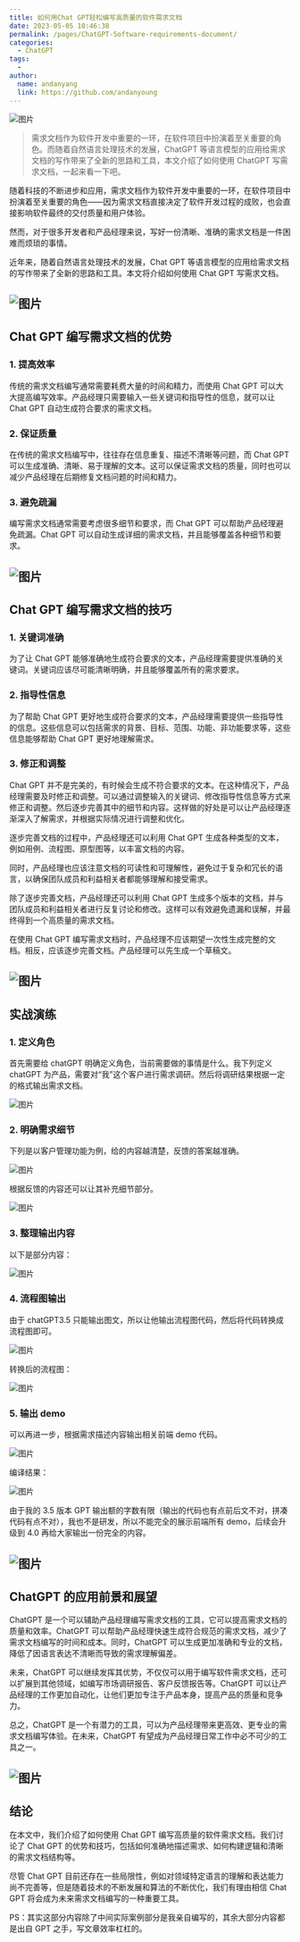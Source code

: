 ```yaml
---
title: 如何用Chat GPT轻松编写高质量的软件需求文档
date: 2023-05-05 10:46:38
permalink: /pages/ChatGPT-Software-requirements-document/
categories:
  - ChatGPT
tags:
  -
author:
  name: andanyang
  link: https://github.com/andanyoung
---
```


![图片](http://md7.admin4j.com/blog/mysql/6402chat)

> 需求文档作为软件开发中重要的一环，在软件项目中扮演着至关重要的角色。而随着自然语言处理技术的发展，ChatGPT 等语言模型的应用给需求文档的写作带来了全新的思路和工具，本文介绍了如何使用 ChatGPT 写需求文档，一起来看一下吧。

随着科技的不断进步和应用，需求文档作为软件开发中重要的一环，在软件项目中扮演着至关重要的角色——因为需求文档直接决定了软件开发过程的成败，也会直接影响软件最终的交付质量和用户体验。

然而，对于很多开发者和产品经理来说，写好一份清晰、准确的需求文档是一件困难而烦琐的事情。

近年来，随着自然语言处理技术的发展，Chat GPT 等语言模型的应用给需求文档的写作带来了全新的思路和工具。本文将介绍如何使用 Chat GPT 写需求文档。

## ![图片](https://mmbiz.qpic.cn/mmbiz_png/icHOSb47jqpVWHeDzaGlAEO8jkuhJXkXLibzfiaxpnUFYERa2G48yjxtpOm7aYTdqPibc5wJHF2sIA9WdQfK5mUqNg/640?wx_fmt=png&wxfrom=13&tp=wxpic)

## **Chat GPT 编写需求文档的优势**

### **1. 提高效率**

传统的需求文档编写通常需要耗费大量的时间和精力，而使用 Chat GPT 可以大大提高编写效率。产品经理只需要输入一些关键词和指导性的信息，就可以让 Chat GPT 自动生成符合要求的需求文档。

### **2. 保证质量**

在传统的需求文档编写中，往往存在信息重复、描述不清晰等问题，而 Chat GPT 可以生成准确、清晰、易于理解的文本。这可以保证需求文档的质量，同时也可以减少产品经理在后期修复文档问题的时间和精力。

### **3. 避免疏漏**

编写需求文档通常需要考虑很多细节和要求，而 Chat GPT 可以帮助产品经理避免疏漏。Chat GPT 可以自动生成详细的需求文档，并且能够覆盖各种细节和要求。

## ![图片](https://mmbiz.qpic.cn/mmbiz_png/icHOSb47jqpVWHeDzaGlAEO8jkuhJXkXLhPBDwlqMRFKJuePuvvjSuWF9MJKibYKJnBic1JC275jialkGicu2aRZEmA/640?wx_fmt=png&tp=wxpic&wxfrom=5&wx_lazy=1&wx_co=1)

## **Chat GPT 编写需求文档的技巧**

### **1. 关键词准确**

为了让 Chat GPT 能够准确地生成符合要求的文本，产品经理需要提供准确的关键词。关键词应该尽可能清晰明确，并且能够覆盖所有的需求要求。

### **2. 指导性信息**

为了帮助 Chat GPT 更好地生成符合要求的文本，产品经理需要提供一些指导性的信息。这些信息可以包括需求的背景、目标、范围、功能、非功能要求等，这些信息能够帮助 Chat GPT 更好地理解需求。

### **3. 修正和调整**

Chat GPT 并不是完美的，有时候会生成不符合要求的文本。在这种情况下，产品经理需要及时修正和调整。可以通过调整输入的关键词、修改指导性信息等方式来修正和调整。然后逐步完善其中的细节和内容。这样做的好处是可以让产品经理逐渐深入了解需求，并根据实际情况进行调整和优化。

逐步完善文档的过程中，产品经理还可以利用 Chat GPT 生成各种类型的文本，例如用例、流程图、原型图等，以丰富文档的内容。

同时，产品经理也应该注意文档的可读性和可理解性，避免过于复杂和冗长的语言，以确保团队成员和利益相关者都能够理解和接受需求。

除了逐步完善文档，产品经理还可以利用 Chat GPT 生成多个版本的文档，并与团队成员和利益相关者进行反复讨论和修改。这样可以有效避免遗漏和误解，并最终得到一个高质量的需求文档。

在使用 Chat GPT 编写需求文档时，产品经理不应该期望一次性生成完整的文档。相反，应该逐步完善文档。产品经理可以先生成一个草稿文。

## ![图片](https://mmbiz.qpic.cn/mmbiz_png/icHOSb47jqpVWHeDzaGlAEO8jkuhJXkXLELdpYbdYhaibW37Lv98oECib8mOQFdtiapXSUTav3cbV0aFAhzQ9ZWWBg/640?wx_fmt=png&tp=wxpic&wxfrom=5&wx_lazy=1&wx_co=1)

## **实战演练**

### **1. 定义角色**

首先需要给 chatGPT 明确定义角色，当前需要做的事情是什么。我下列定义 chatGPT 为产品，需要对“我”这个客户进行需求调研。然后将调研结果根据一定的格式输出需求文档。

![图片](http://md7.admin4j.com/blog/mysql/640chat2)

### **2. 明确需求细节**

下列是以客户管理功能为例，给的内容越清楚，反馈的答案越准确。

![图片](http://md7.admin4j.com/blog/mysql/640chat3)

根据反馈的内容还可以让其补充细节部分。

![图片](http://md7.admin4j.com/blog/mysql/640chat4)

### **3. 整理输出内容**

以下是部分内容：

![图片](http://md7.admin4j.com/blog/mysql/640chat5)

### **4. 流程图输出**

由于 chatGPT3.5 只能输出图文，所以让他输出流程图代码，然后将代码转换成流程图即可。

![图片](http://md7.admin4j.com/blog/mysql/640chat8)

转换后的流程图：

![图片](http://md7.admin4j.com/blog/mysql/640chat9)

### **5. 输出 demo**

可以再进一步，根据需求描述内容输出相关前端 demo 代码。

![图片](http://md7.admin4j.com/blog/mysql/640chat10)

编译结果：

![图片](http://md7.admin4j.com/blog/mysql/640chat11)

由于我的 3.5 版本 GPT 输出额的字数有限（输出的代码也有点前后文不对，拼凑代码有点不对），我也不是研发，所以不能完全的展示前端所有 demo，后续会升级到 4.0 再给大家输出一份完全的内容。

## ![图片](https://mmbiz.qpic.cn/mmbiz_png/icHOSb47jqpVWHeDzaGlAEO8jkuhJXkXLMib7cFicut1m5JibJqPycJr34xS3yibnOChXqtxkOVWJgw0ibUEPtqvApEA/640?wx_fmt=png&tp=wxpic&wxfrom=5&wx_lazy=1&wx_co=1)

## **ChatGPT 的应用前景和展望**

ChatGPT 是一个可以辅助产品经理编写需求文档的工具，它可以提高需求文档的质量和效率。ChatGPT 可以帮助产品经理快速生成符合规范的需求文档，减少了需求文档编写的时间和成本。同时，ChatGPT 可以生成更加准确和专业的文档，降低了因语言表达不清晰而导致的需求理解偏差。

未来，ChatGPT 可以继续发挥其优势，不仅仅可以用于编写软件需求文档，还可以扩展到其他领域，如编写市场调研报告、客户反馈报告等。ChatGPT 可以让产品经理的工作更加自动化，让他们更加专注于产品本身，提高产品的质量和竞争力。

总之，ChatGPT 是一个有潜力的工具，可以为产品经理带来更高效、更专业的需求文档编写体验。在未来，ChatGPT 有望成为产品经理日常工作中必不可少的工具之一。

## ![图片](https://mmbiz.qpic.cn/mmbiz_png/icHOSb47jqpVWHeDzaGlAEO8jkuhJXkXL4Y83e24iagEL2OrGPOLEsbRuPHicU4xcZgdrjyYZoXWJBJczY5PTiaxhg/640?wx_fmt=png&tp=wxpic&wxfrom=5&wx_lazy=1&wx_co=1)

## **结论**

在本文中，我们介绍了如何使用 Chat GPT 编写高质量的软件需求文档。我们讨论了 Chat GPT 的优势和技巧，包括如何准确地描述需求、如何构建逻辑和清晰的需求文档结构等。

尽管 Chat GPT 目前还存在一些局限性，例如对领域特定语言的理解和表达能力尚不完善等，但是随着技术的不断发展和算法的不断优化，我们有理由相信 Chat GPT 将会成为未来需求文档编写的一种重要工具。

PS：其实这部分内容除了中间实际案例部分是我亲自编写的，其余大部分内容都是出自 GPT 之手，写文章效率杠杠的。
